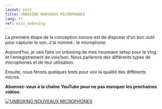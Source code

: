 ```yaml
---
layout: post
title: UNBOXING NOUVEAUX MICROPHONES
lang: fr
ref: mics_unboxing
---
```


La première étape de la conception sonore est de disposer d'un bon outil pour capturer le son. J'ai nommé : le microphone. 

Aujourd'hui, je vais faire un unboxing de mes nouveaux setup pour le vlog et l'enregistrement de voix/son. Nous parlerons des différents types de microphones et de leur utilisation. 

Ensuite, nous ferons quelques tests pour voir la qualité des différents micros.

**Abonnez-vous à la chaîne YouTube pour ne pas manquer les prochaines vidéos.**

[![UNBOXING NOUVEAUX MICROPHONES](https://imgur.com/VPbPoh2.png)](https://www.patreon.com/posts/45278643 "UNBOXING NOUVEAUX MICROPHONES")

